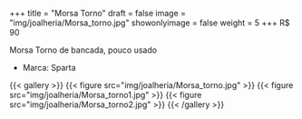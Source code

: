 +++
title = "Morsa Torno"
draft = false
image = "img/joalheria/Morsa_torno.jpg"
showonlyimage = false
weight = 5
+++
<span class="price">R$ 90</span>

<!--more-->

Morsa Torno de bancada, pouco usado

- Marca: Sparta

{{< gallery >}}
{{< figure src="img/joalheria/Morsa_torno.jpg" >}}
{{< figure src="img/joalheria/Morsa_torno1.jpg" >}}
{{< figure src="img/joalheria/Morsa_torno2.jpg" >}}
{{< /gallery >}}
